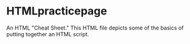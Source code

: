 # HTMLpracticepage
An HTML "Cheat Sheet." This HTML file depicts some of the basics of putting together an HTML script.
